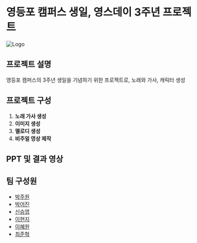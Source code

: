 # 영등포 캠퍼스 생일, 영스데이 3주년 프로젝트

![Logo](https://github.com/SeSAC-TextAnalysis/kpop/assets/99532836/f21c2d75-b5e2-4ed6-84f0-6b43cdaa14ce)

## 프로젝트 설명
영등포 캠퍼스의 3주년 생일을 기념하기 위한 프로젝트로, 노래와 가사, 캐릭터 생성

## 프로젝트 구성
1. **노래 가사 생성**
2. **이미지 생성**
3. **멜로디 생성**
4. **비주얼 영상 제작**

## PPT 및 결과 영상


## 팀 구성원
- [박주원](https://github.com/ParkSeoul)
- [박어진](https://github.com/likecola)
- [신승엽](https://github.com/syshin0116)
- [이현지](https://github.com/FrontHeadNULL)
- [이혜원](https://github.com/dev-hw)
- [최준혁](https://github.com/kimbap918)

